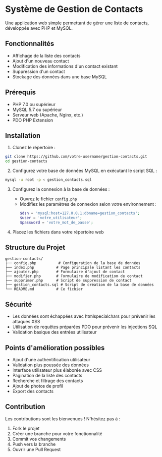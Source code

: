 # Système de Gestion de Contacts

Une application web simple permettant de gérer une liste de contacts, développée avec PHP et MySQL.

## Fonctionnalités

* Affichage de la liste des contacts
* Ajout d'un nouveau contact
* Modification des informations d'un contact existant
* Suppression d'un contact
* Stockage des données dans une base MySQL

## Prérequis

* PHP 7.0 ou supérieur
* MySQL 5.7 ou supérieur
* Serveur web (Apache, Nginx, etc.)
* PDO PHP Extension

## Installation

1. Clonez le répertoire :
```bash
git clone https://github.com/votre-username/gestion-contacts.git
cd gestion-contacts
```

2. Configurez votre base de données MySQL en exécutant le script SQL :
```bash
mysql -u root -p < gestion_contacts.sql
```

3. Configurez la connexion à la base de données :
   * Ouvrez le fichier `config.php`
   * Modifiez les paramètres de connexion selon votre environnement :
     ```php
     $dsn = 'mysql:host=127.0.0.1;dbname=gestion_contacts';
     $user = 'votre_utilisateur';
     $password = 'votre_mot_de_passe';
     ```

4. Placez les fichiers dans votre répertoire web

## Structure du Projet

```
gestion-contacts/
├── config.php          # Configuration de la base de données
├── index.php          # Page principale listant les contacts
├── ajouter.php        # Formulaire d'ajout de contact
├── modifier.php       # Formulaire de modification de contact
├── supprimer.php      # Script de suppression de contact
├── gestion_contacts.sql # Script de création de la base de données
└── README.md          # Ce fichier
```

## Sécurité

* Les données sont échappées avec htmlspecialchars pour prévenir les attaques XSS
* Utilisation de requêtes préparées PDO pour prévenir les injections SQL
* Validation basique des entrées utilisateur

## Points d'amélioration possibles

* Ajout d'une authentification utilisateur
* Validation plus poussée des données
* Interface utilisateur plus élaborée avec CSS
* Pagination de la liste des contacts
* Recherche et filtrage des contacts
* Ajout de photos de profil
* Export des contacts

## Contribution

Les contributions sont les bienvenues ! N'hésitez pas à :
1. Fork le projet
2. Créer une branche pour votre fonctionnalité
3. Commit vos changements
4. Push vers la branche
5. Ouvrir une Pull Request
